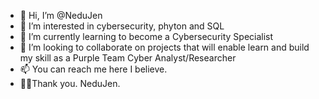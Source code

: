 - 👋 Hi, I’m @NeduJen
- 👀 I’m interested in cybersecurity, phyton and SQL
- 🌱 I’m currently learning to become a Cybersecurity Specialist
- 💞️ I’m looking to collaborate on projects that will enable learn and build my skill as a Purple Team Cyber Analyst/Researcher
- 📫 You can reach me here I believe.
- 🙏🏽Thank you. NeduJen.

<!---
NeduJen/NeduJen is a ✨ special ✨ repository because its `README.md` (this file) appears on your GitHub profile.
You can click the Preview link to take a look at your changes.
--->
